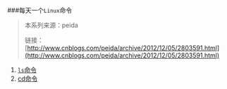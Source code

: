 ###每天一个`Linux`命令

> 本系列来源：peida  
>
> 链接：[http://www.cnblogs.com/peida/archive/2012/12/05/2803591.html](http://www.cnblogs.com/peida/archive/2012/12/05/2803591.html)

1. [`ls`命令](1-ls.md)
2. [cd命令](2-cd.md)

